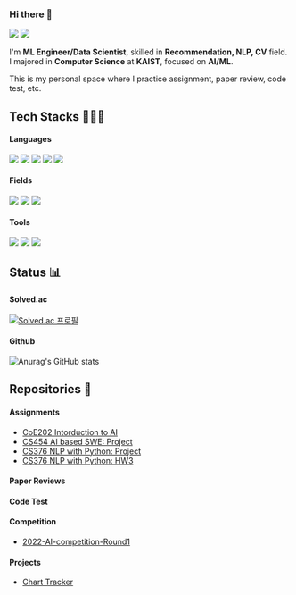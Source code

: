 ### Hi there 👋
<p>
  <a href="https://www.linkedin.com/in/건호-고-6b8856118/" target="_blank"><img src="https://img.shields.io/badge/GeonhoKoh-0A66C2?style=flat-square&logo=Linkedin&logoColor=white"/></a>
  <a href="mailto:ghkoh97@gmail.com" target="_blank"><img src="https://img.shields.io/badge/ghkoh97@gmail.com-EA4335?style=flat-square&logo=Gmail&logoColor=white"/></a>
</p>

<p>
  I'm <b>ML Engineer/Data Scientist</b>, skilled in <b>Recommendation, NLP, CV</b> field. <br>
  I majored in <b>Computer Science</b> at <b>KAIST</b>, focused on <b>AI/ML</b>. <br>
  
  This is my personal space where I practice assignment, paper review, code test, etc.
</p>

## Tech Stacks 👨🏻‍💻
#### Languages
<p>
  <img src="https://img.shields.io/badge/Python-3776AB?style=flat-square&logo=Python&logoColor=white"/>
  <img src="https://img.shields.io/badge/-A8B9CC?style=flat-square&logo=C&logoColor=black"/>
  <img src="https://img.shields.io/badge/C++-00599C?style=flat-square&logo=C++&logoColor=white"/>
  <img src="https://img.shields.io/badge/Scala-DC322F?style=flat-square&logo=Scala&logoColor=white"/>
  <img src="https://img.shields.io/badge/Spark-E25A1C?style=flat-square&logo=Apache Spark&logoColor=white"/>
</p>

#### Fields
<p>
  <img src="https://img.shields.io/badge/Recommendation-009688?style=flat-square&logo=&logoColor=white"/>
  <img src="https://img.shields.io/badge/NLP-FFD900?style=flat-square&logo=Huggingface&logoColor=white"/>
  <img src="https://img.shields.io/badge/CV-5C3EE8?style=flat-square&logo=OpenCV&logoColor=white"/>
</p>

#### Tools
<p>
  <img src="https://img.shields.io/badge/Git-F05032?style=flat-square&logo=Git&logoColor=white"/>
  <img src="https://img.shields.io/badge/AWS-232F3E?style=flat-square&logo=Amazon AWS&logoColor=white"/>
  <img src="https://img.shields.io/badge/Docker-2496ED?style=flat-square&logo=Docker&logoColor=white"/>
</p>

## Status 📊

#### Solved.ac

[![Solved.ac 프로필](http://mazassumnida.wtf/api/generate_badge?boj=ghkoh_97)](https://solved.ac/ghkoh_97)

#### Github

![Anurag's GitHub stats](https://github-readme-stats.vercel.app/api?username=Kohgeonho&show_icons=true&theme=buefy)

## Repositories 📁

#### Assignments
- [CoE202 Intorduction to AI](https://github.com/Kohgeonho/ViZDoom)
- [CS454 AI based SWE: Project](https://github.com/Kohgeonho/AFLGOPT)
- [CS376 NLP with Python: Project](https://github.com/Kohgeonho/nlp_project_liars_game)
- [CS376 NLP with Python: HW3](https://github.com/Kohgeonho/NLP_HW3_gap_coreference)

#### Paper Reviews

#### Code Test

#### Competition
- [2022-AI-competition-Round1](https://github.com/Kohgeonho/2022-AI-competition-Round1)


#### Projects
- [Chart Tracker](https://github.com/Kohgeonho/chart_tracker)
